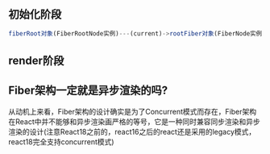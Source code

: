 ## 初始化阶段
```javascript
fiberRoot对象(FiberRootNode实例)---(current)->rootFiber对象(FiberNode实例)
```
## render阶段

## Fiber架构一定就是异步渲染的吗?
从动机上来看，Fiber架构的设计确实是为了Concurrent模式而存在，Fiber架构在React中并不能够和异步渲染画严格的等号，它是一种同时兼容同步渲染和异步渲染的设计(注意React18之前的，react16之后的react还是采用的legacy模式，react18完全支持concurrent模式)